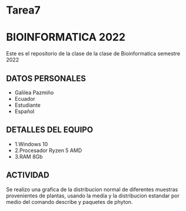 # Tarea7
# BIOINFORMATICA 2022
Este es el repositorio de la clase de  la clase de Bioinformatica semestre 2022

## DATOS PERSONALES
- Galilea Pazmiño
- Ecuador
- Estudiante
- Español

## DETALLES DEL EQUIPO
- 1.Windows 10
- 2.Procesador Ryzen 5 AMD
- 3.RAM 8Gb

## ACTIVIDAD
Se realizo una grafica de la distribucion normal de diferentes muestras provenientes de plantas, usando la media y la distribucion estandar por medio del comando
describe y paquetes de phyton.
